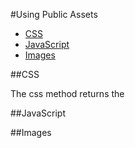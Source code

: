 #Using Public Assets
- [CSS](#css)
- [JavaScript](#javascript)
- [Images](#images)

##CSS

The css method returns the 

##JavaScript

##Images

